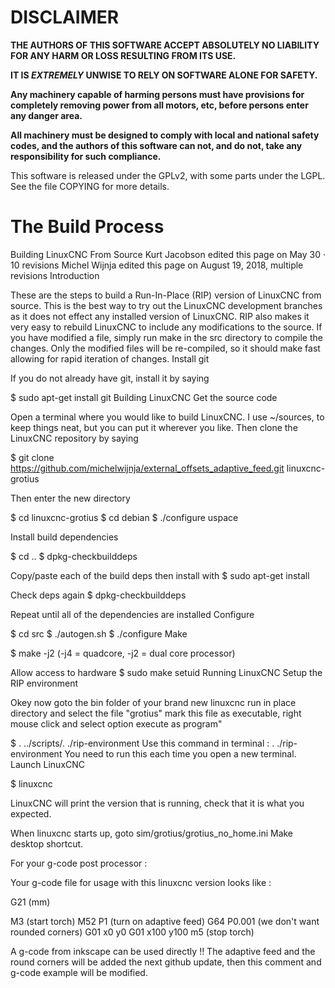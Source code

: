 # DISCLAIMER

**THE AUTHORS OF THIS SOFTWARE ACCEPT ABSOLUTELY NO LIABILITY FOR ANY
HARM OR LOSS RESULTING FROM ITS USE.**

**IT IS _EXTREMELY_ UNWISE TO RELY ON SOFTWARE ALONE FOR SAFETY.**

**Any machinery capable of harming persons must have provisions for
completely removing power from all motors, etc, before persons enter
any danger area.**

**All machinery must be designed to comply with local and national
safety codes, and the authors of this software can not, and do not,
take any responsibility for such compliance.**


This software is released under the GPLv2, with some parts under the LGPL.
See the file COPYING for more details.


# The Build Process


Building LinuxCNC From Source
Kurt Jacobson edited this page on May 30 · 10 revisions
Michel Wijnja edited this page on August 19, 2018, multiple revisions
Introduction

These are the steps to build a Run-In-Place (RIP) version of LinuxCNC from source. This is the best way to try out the LinuxCNC development branches as it does not effect any installed version of LinuxCNC. RIP also makes it very easy to rebuild LinuxCNC to include any modifications to the source. If you have modified a file, simply run make in the src directory to compile the changes. Only the modified files will be re-compiled, so it should make fast allowing for rapid iteration of changes.
Install git

If you do not already have git, install it by saying

$ sudo apt-get install git
Building LinuxCNC
Get the source code

Open a terminal where you would like to build LinuxCNC. I use ~/sources, to keep things neat, but you can put it wherever you like. Then clone the LinuxCNC repository by saying

$ git clone https://github.com/michelwijnja/external_offsets_adaptive_feed.git linuxcnc-grotius

Then enter the new directory

$ cd linuxcnc-grotius
$ cd debian
$ ./configure uspace

Install build dependencies

$ cd ..
$ dpkg-checkbuilddeps

Copy/paste each of the build deps then install with
$ sudo apt-get install <dep-name>

Check deps again
$ dpkg-checkbuilddeps

Repeat until all of the dependencies are installed
Configure

$ cd src
$ ./autogen.sh
$ ./configure
Make

$ make -j2   (-j4 = quadcore, -j2 = dual core processor)

Allow access to hardware
$ sudo make setuid
Running LinuxCNC
Setup the RIP environment

Okey now goto the bin folder of your brand new linuxcnc run in place directory 
and select the file "grotius" mark this file as executable, right mouse click and select option execute as program"

$ . ../scripts/. ./rip-environment   Use this command in terminal :  . ./rip-environment 
You need to run this each time you open a new terminal.
Launch LinuxCNC

$ linuxcnc

LinuxCNC will print the version that is running, check that it is what you expected.

When linuxcnc starts up, goto sim/grotius/grotius_no_home.ini
Make desktop shortcut.

For your g-code post processor :

Your g-code file for usage with this linuxcnc version looks like :

G21 (mm)

M3 (start torch)
M52 P1 (turn on adaptive feed)
G64 P0.001 (we don't want rounded corners)
G01 x0 y0
G01 x100 y100
m5 (stop torch)

A g-code from inkscape can be used directly !!
The adaptive feed and the round corners will be added the next github update, then this comment and g-code example
will be modified.




